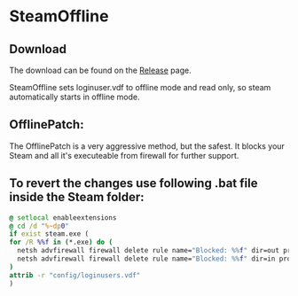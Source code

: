 # SteamOffline

## Download

The download can be found on the [Release](https://github.com/Devostated/SteamOffline/releases) page.

SteamOffline sets loginuser.vdf to offline mode and read only, so steam automatically starts in offline mode.

## OfflinePatch:
The OfflinePatch is a very aggressive method, but the safest.
It blocks your Steam and all it's executeable from firewall for further support.

## To revert the changes use following .bat file inside the Steam folder:
```bat
@ setlocal enableextensions 
@ cd /d "%~dp0"
if exist steam.exe (
for /R %%f in (*.exe) do (
  netsh advfirewall firewall delete rule name="Blocked: %%f" dir=out program="%%f" action=block
  netsh advfirewall firewall delete rule name="Blocked: %%f" dir=in program="%%f" action=block
)
attrib -r "config/loginusers.vdf"
)
```
